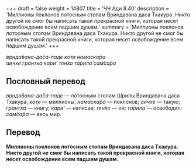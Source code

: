 +++
draft = false
weight = 14807
title = 'ЧЧ Ади 8.40'
description = 'Миллионы поклонов лотосным стопам Вриндавана даса Тхакура. Никто другой не смог бы написать такой прекрасной книги, которая несет освобождение всем падшим душам.'
summary = 'Миллионы поклонов лотосным стопам Вриндавана даса Тхакура. Никто другой не смог бы написать такой прекрасной книги, которая несет освобождение всем падшим душам.'
+++

_вр̣нда̄вана-да̄са-паде кот̣и намаска̄ра  
аичхе грантха кари’ тен̇хо та̄рила̄ сам̇са̄ра_

## Пословный перевод

_вр̣нда̄вана_\-_да̄са_\-_паде_ — лотосным стопам Шрилы Вриндавана даса Тхакура; _кот̣и_ — миллионы; _намаска̄ра_ — поклонов; _аичхе_ — такую; _грантха_ — книгу; _кари’_ — написав; _тен̇хо_ — он; _та̄рила̄_ — освободил; _сам̇са̄ра_ — весь мир.

## Перевод

**Миллионы поклонов лотосным стопам Вриндавана даса Тхакура. Никто другой не смог бы написать такой прекрасной книги, которая несет освобождение всем падшим душам.**
